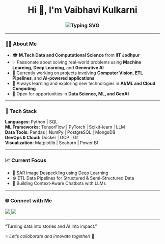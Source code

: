 <h1 align="center">Hi 👋, I'm Vaibhavi Kulkarni</h1>

<h3 align="center">
  <img src="https://readme-typing-svg.herokuapp.com?font=Fira+Code:wght@900&size=26&pause=1000&color=000080&center=true&vCenter=true&width=1000&height=60&lines=Data+Scientist;Open+to+Opportunities+in+Data+Science,+AI,+ML,+and+GenAI!" alt="Typing SVG" />
</h3>

---

### 👩‍💻 About Me  
- 🎓 **M.Tech Data and Computational Science** from **IIT Jodhpur**  
- 💡 Passionate about solving real-world problems using **Machine Learning**, **Deep Learning**, and **Generative AI**  
- 🚀 Currently working on projects involving **Computer Vision**, **ETL Pipelines**, and **AI-powered applications**  
- 🌱 Always learning and exploring new technologies in **AI/ML and Cloud Computing**  
- 🤝 Open for opportunities in **Data Science, ML, and GenAI**

---

### 🔧 Tech Stack  
**Languages:** Python | SQL  
**ML Frameworks:** TensorFlow | PyTorch | Scikit-learn | LLM   
**Data Tools:** Pandas | NumPy | PostgreSQL | MongoDB  
**DevOps & Cloud:** Docker | GCP | Git   
**Visualization:** Matplotlib | Seaborn | Power BI  

---

### 📈 Current Focus  
- 🧠 SAR Image Despeckling using Deep Learning  
- ⚙️ ETL Data Pipelines for Structured & Semi-Structured Data  
- 💬 Building Context-Aware Chatbots with LLMs  

---

### 🌐 Connect with Me  
<a href="https://www.linkedin.com/in/vaibhavimk/" target="_blank">
  <img src="https://img.shields.io/badge/LinkedIn-%230077B5.svg?style=for-the-badge&logo=linkedin&logoColor=white"/>
</a>
<a href="mailto:kulkarnivaibhavi3011@gmail.com" target="_blank">
  <img src="https://img.shields.io/badge/Gmail-D14836?style=for-the-badge&logo=gmail&logoColor=white"/>
</a>

---

“Turning data into stories and AI into impact.”  

⭐️ _Let’s collaborate and innovate together!_ 🚀
